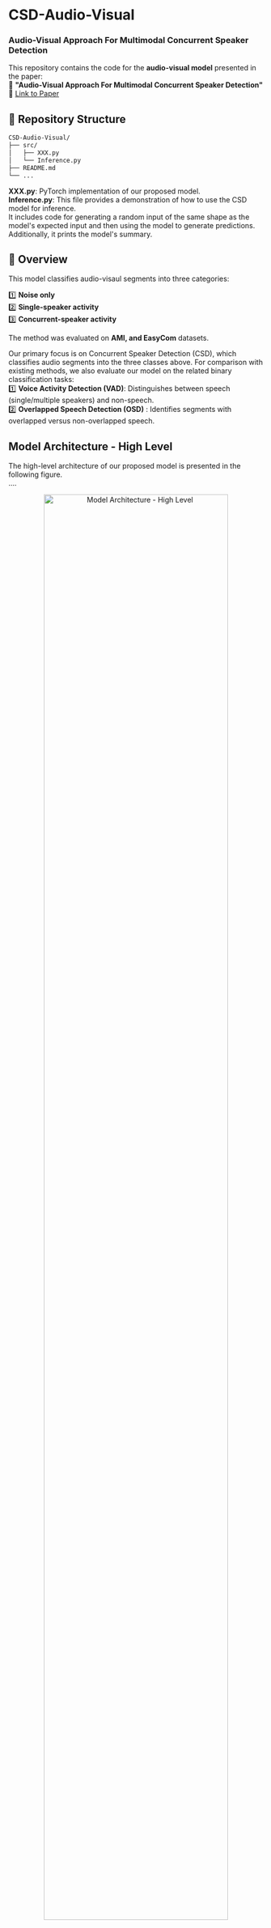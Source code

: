 # CSD-Audio-Visual
### Audio-Visual Approach For Multimodal Concurrent Speaker Detection

This repository contains the code for the **audio-visual model** presented in the paper:  
📄 **"Audio-Visual Approach For Multimodal Concurrent Speaker Detection"**  
🔗 [Link to Paper]([https://ieeexplore.ieee.org/document/10715386](https://arxiv.org/abs/2407.01774)])  

## 📂 Repository Structure

```bash
CSD-Audio-Visual/
├── src/
│   ├── XXX.py
│   └── Inference.py
├── README.md
└── ...
```
**XXX.py**: PyTorch implementation of our proposed model.<br/>
**Inference.py**: This file provides a demonstration of how to use the CSD model for inference. <br/>
It includes code for generating a random input of the same shape as the model's expected input and then using the model to generate predictions.
Additionally, it prints the model's summary.


## 📌 Overview
This model classifies audio-visaul segments into three categories:

1️⃣ **Noise only**  
2️⃣ **Single-speaker activity**  
3️⃣ **Concurrent-speaker activity**  

The method was evaluated on **AMI, and EasyCom** datasets.

Our primary focus is on Concurrent Speaker Detection (CSD), which classifies audio segments into the three classes above.
For comparison with existing methods, we also evaluate our model on the related binary classification tasks:<br/>
1️⃣ **Voice Activity Detection (VAD)**: Distinguishes between speech (single/multiple speakers) and non-speech.  
2️⃣ **Overlapped Speech Detection (OSD)** : Identifies segments with overlapped versus non-overlapped speech.  


## Model Architecture - High Level
The high-level architecture of our proposed model is presented in the following figure.<br/>
....
<p align="center">
  <img src="doc/Figures/model_arch_high_level.png" width="85%" alt="Model Architecture - High Level">
</p>


## 📄 Citation  
If you use this work, please cite:

  ```bibtex
@article{eliav2024audio,
  title={Audio-Visual Approach For Multimodal Concurrent Speaker Detection},
  author={Eliav, Amit and Gannot, Sharon},
  journal={arXiv preprint arXiv:2407.01774},
  year={2024}
}
```
